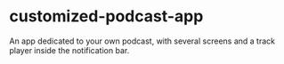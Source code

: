 # customized-podcast-app
An app dedicated to your own podcast, with several screens and a track player inside the notification bar.
